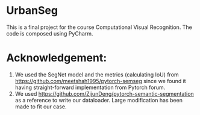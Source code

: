 # UrbanSeg
This is a final project for the course Computational Visual Recognition. The code is composed using PyCharm.

# Acknowledgement:
1. We used the SegNet model and the metrics (calculating IoU) from https://github.com/meetshah1995/pytorch-semseg since we found it having straight-forward implementation from Pytorch forum.
2. We used https://github.com/ZijunDeng/pytorch-semantic-segmentation as a reference to write our dataloader. Large modification has been made to fit our case.
